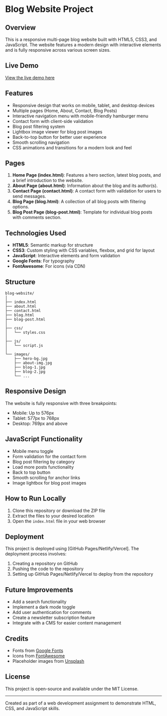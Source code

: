 # Blog Website Project

## Overview
This is a responsive multi-page blog website built with HTML5, CSS3, and JavaScript. The website features a modern design with interactive elements and is fully responsive across various screen sizes.

## Live Demo
[View the live demo here](#) <!-- Add your deployment URL here once deployed -->

## Features
- Responsive design that works on mobile, tablet, and desktop devices
- Multiple pages (Home, About, Contact, Blog Posts)
- Interactive navigation menu with mobile-friendly hamburger menu
- Contact form with client-side validation
- Blog post filtering system
- Lightbox image viewer for blog post images
- Back-to-top button for better user experience
- Smooth scrolling navigation
- CSS animations and transitions for a modern look and feel

## Pages
1. **Home Page (index.html)**: Features a hero section, latest blog posts, and a brief introduction to the website.
2. **About Page (about.html)**: Information about the blog and its author(s).
3. **Contact Page (contact.html)**: A contact form with validation for users to send messages.
4. **Blog Page (blog.html)**: A collection of all blog posts with filtering options.
5. **Blog Post Page (blog-post.html)**: Template for individual blog posts with comments section.

## Technologies Used
- **HTML5**: Semantic markup for structure
- **CSS3**: Custom styling with CSS variables, flexbox, and grid for layout
- **JavaScript**: Interactive elements and form validation
- **Google Fonts**: For typography
- **FontAwesome**: For icons (via CDN)

## Structure
```
blog-website/
│
├── index.html
├── about.html
├── contact.html
├── blog.html
├── blog-post.html
│
├── css/
│   └── styles.css
│
├── js/
│   └── script.js
│
└── images/
    ├── hero-bg.jpg
    ├── about-img.jpg
    ├── blog-1.jpg
    ├── blog-2.jpg
    └── ...
```

## Responsive Design
The website is fully responsive with three breakpoints:
- Mobile: Up to 576px
- Tablet: 577px to 768px
- Desktop: 769px and above

## JavaScript Functionality
- Mobile menu toggle
- Form validation for the contact form
- Blog post filtering by category
- Load more posts functionality
- Back to top button
- Smooth scrolling for anchor links
- Image lightbox for blog post images

## How to Run Locally
1. Clone this repository or download the ZIP file
2. Extract the files to your desired location
3. Open the `index.html` file in your web browser

## Deployment
This project is deployed using [GitHub Pages/Netlify/Vercel]. The deployment process involves:

1. Creating a repository on GitHub
2. Pushing the code to the repository
3. Setting up GitHub Pages/Netlify/Vercel to deploy from the repository

## Future Improvements
- Add a search functionality
- Implement a dark mode toggle
- Add user authentication for comments
- Create a newsletter subscription feature
- Integrate with a CMS for easier content management

## Credits
- Fonts from [Google Fonts](https://fonts.google.com/)
- Icons from [FontAwesome](https://fontawesome.com/)
- Placeholder images from [Unsplash](https://unsplash.com/)

## License
This project is open-source and available under the MIT License.

---

Created as part of a web development assignment to demonstrate HTML, CSS, and JavaScript skills.